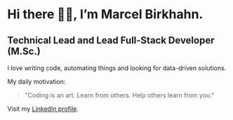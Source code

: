 # Hi there 👋🏻, I’m Marcel Birkhahn.

## Technical Lead and Lead Full-Stack Developer (M.Sc.)

I love writing code, automating things and looking for data-driven solutions.

My daily motivation:

> "Coding is an art. Learn from others. Help others learn from you."

Visit my [LinkedIn profile](https://www.linkedin.com/in/marcelbirkhahn/).
